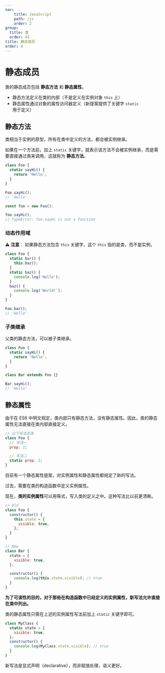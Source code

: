 ```yaml
---
nav:
    title: JavaScript
    path: /js
    order: 2
group:
  title: 类
  order: 45
title: 静态成员
order: 4
---
```


# 静态成员

类的静态成员包括 **静态方法** 和 **静态属性**。

- 静态方法定义在类的内部（不是定义在实例对象 `this` 上）
- 静态属性通过对象的属性访问器定义（新提案提供了关键字 `static` 用于定义）

## 静态方法

类相当于实例的原型，所有在类中定义的方法，都会被实例继承。

如果在一个方法前，加上 `static` 关键字，就表示该方法不会被实例继承，而是需要直接通过类来调用，这就称为 **静态方法**。

```js
class Foo {
  static sayHi() {
    return 'Hello';
  }
}

Foo.sayHi();
// 'Hello'

const foo = new Foo();

foo.sayHi();
// TypeError: foo.sayHi is not a function
```

### 动态作用域

⚠️ **注意**： 如果静态方法包含 `this` 关键字，这个 `this` 指的是类，而不是实例。

```js
class Foo {
  static bar() {
    this.baz();
  }
  static baz() {
    console.log('Hello');
  }
  baz() {
    console.log('World!');
  }
}

Foo.bar();
// 'Hello'
```

### 子类继承

父类的静态方法，可以被子类继承。

```js
class Foo {
  static sayHi() {
    return 'Hello';
  }
}

class Bar extends Foo {}

Bar.sayHi();
// 'Hello'
```

## 静态属性

由于在 ES6 中明文规定，类内部只有静态方法，没有静态属性。因此，类的静态属性无法直接在类内部直接定义。

```js
// 以下写法无效
class Foo {
  // 写法一
  prop: 2;

  // 写法二
  static prop: 2;
}
```

目前有一个静态属性提案，对实例属性和静态属性都规定了新的写法。

过去，需要在类的构造函数中定义实例属性。

现在，**类的实例属性**可以用等式，写入类的定义之中。这种写法比以前更清晰。

```js
// Old
class Foo {
  constructor() {
    this.state = {
      visible: true,
    };
  }
}

// New
class Bar {
  state = {
    visible: true,
  };

  constructor() {
    console.log(this.state.visible); // true
  }
}
```

**为了可读性的目的，对于那些在构造函数中已经定义的实例属性，新写法允许直接在类中列出。**

类的静态属性只需在上述的实例属性写法前加上 `static` 关键字即可。

```js
class MyClass {
  static state = {
    visible: true,
  };
  constructor() {
    console.log(MyClass.state.visible); // true
  }
}
```

新写法是显式声明（declarative），而非赋值处理，语义更好。
